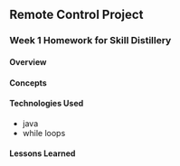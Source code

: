 ## Remote Control Project

### Week 1 Homework for Skill Distillery

#### Overview

#### Concepts

#### Technologies Used
* java
* while loops

#### Lessons Learned

